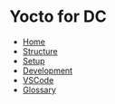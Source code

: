 # Yocto for DC

* [Home][home]
* [Structure](/yocto/structure.md)
* [Setup](/yocto/setup.md)
* [Development](/yocto/setup.md)
* [VSCode](/vscode/development.md)
* [Glossary](/glossary.md)

[home]: /presentation.md
[logo]: /images/logo.png